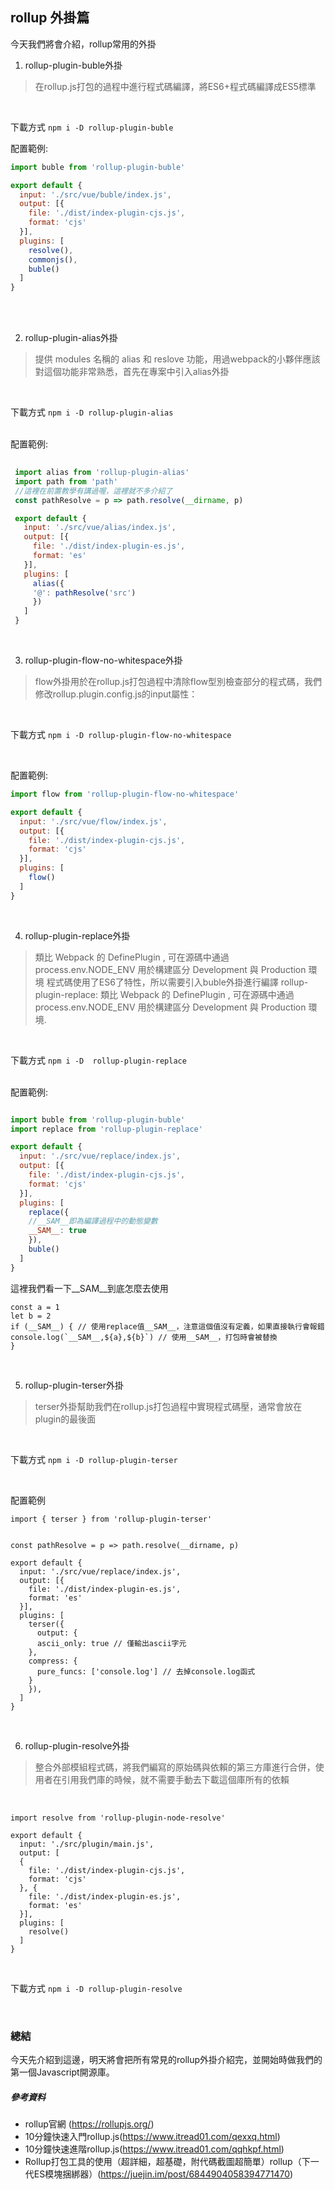 ## rollup 外掛篇
今天我們將會介紹，rollup常用的外掛

1. rollup-plugin-buble外掛
> 在rollup.js打包的過程中進行程式碼編譯，將ES6+程式碼編譯成ES5標準

</br>

下載方式
  `npm i -D rollup-plugin-buble`

配置範例:
</br>

```javascript
import buble from 'rollup-plugin-buble'

export default {
  input: './src/vue/buble/index.js',
  output: [{
    file: './dist/index-plugin-cjs.js',
    format: 'cjs'
  }],
  plugins: [
    resolve(),
    commonjs(),
    buble()
  ]
}
```

</br>




  
  </br>
  
2. rollup-plugin-alias外掛
> 提供 modules 名稱的 alias 和 reslove 功能，用過webpack的小夥伴應該對這個功能非常熟悉，首先在專案中引入alias外掛


</br>

下載方式
  `npm i -D rollup-plugin-alias`
  
  </br>
  配置範例:
  
 ```javascript
  
  import alias from 'rollup-plugin-alias'
  import path from 'path'
  //這裡在前置教學有講過喔，這裡就不多介紹了
  const pathResolve = p => path.resolve(__dirname, p)

  export default {
    input: './src/vue/alias/index.js',
    output: [{
      file: './dist/index-plugin-es.js',
      format: 'es'
    }],
    plugins: [
      alias({
      '@': pathResolve('src')
      })
    ]
  }
 ```
 
 </br>
 
3. rollup-plugin-flow-no-whitespace外掛
> flow外掛用於在rollup.js打包過程中清除flow型別檢查部分的程式碼，我們修改rollup.plugin.config.js的input屬性：


</br>

下載方式
  `npm i -D rollup-plugin-flow-no-whitespace`
  
  </br>
  
 配置範例:
 </br>
  
```javascript
import flow from 'rollup-plugin-flow-no-whitespace'

export default {
  input: './src/vue/flow/index.js',
  output: [{
    file: './dist/index-plugin-cjs.js',
    format: 'cjs'
  }],
  plugins: [
    flow()
  ]
}
```
</br>

4.  rollup-plugin-replace外掛
> 類比 Webpack 的 DefinePlugin , 可在源碼中通過 process.env.NODE_ENV 用於構建區分 Development 與 Production 環境
> 程式碼使用了ES6了特性，所以需要引入buble外掛進行編譯
> rollup-plugin-replace: 類比 Webpack 的 DefinePlugin , 可在源碼中通過 process.env.NODE_ENV 用於構建區分 Development 與 Production 環境.

</br>

下載方式
  `npm i -D  rollup-plugin-replace`
  
</br>
配置範例:


```javascript

import buble from 'rollup-plugin-buble'
import replace from 'rollup-plugin-replace'

export default {
  input: './src/vue/replace/index.js',
  output: [{
    file: './dist/index-plugin-cjs.js',
    format: 'cjs'
  }],
  plugins: [
    replace({
    //__SAM__即為編譯過程中的動態變數
    __SAM__: true
    }),
    buble()
  ]
}

```

這裡我們看一下__SAM__到底怎麼去使用

```代編譯文件範例
const a = 1
let b = 2
if (__SAM__) { // 使用replace值__SAM__，注意這個值沒有定義，如果直接執行會報錯
console.log(`__SAM__,${a},${b}`) // 使用__SAM__，打包時會被替換
}
```

</br>
  
5. rollup-plugin-terser外掛
> terser外掛幫助我們在rollup.js打包過程中實現程式碼壓，通常會放在plugin的最後面

</br>

下載方式
  `npm i -D rollup-plugin-terser`  
  
</br>

配置範例

```
import { terser } from 'rollup-plugin-terser'


const pathResolve = p => path.resolve(__dirname, p)

export default {
  input: './src/vue/replace/index.js',
  output: [{
    file: './dist/index-plugin-es.js',
    format: 'es'
  }],
  plugins: [
    terser({
      output: {
      ascii_only: true // 僅輸出ascii字元
    },
    compress: {
      pure_funcs: ['console.log'] // 去掉console.log函式
    }
    }),
  ]
}
```
</br>
  
6. rollup-plugin-resolve外掛
> 整合外部模組程式碼，將我們編寫的原始碼與依賴的第三方庫進行合併，使用者在引用我們庫的時候，就不需要手動去下載這個庫所有的依賴

</br>

```
import resolve from 'rollup-plugin-node-resolve'

export default {
  input: './src/plugin/main.js',
  output: [
  {
    file: './dist/index-plugin-cjs.js',
    format: 'cjs'
  }, {
    file: './dist/index-plugin-es.js',
    format: 'es'
  }],
  plugins: [
    resolve()
  ]
}
```
</br>

下載方式
  `npm i -D rollup-plugin-resolve`  

</br>
  

### 總結
今天先介紹到這邊，明天將會把所有常見的rollup外掛介紹完，並開始時做我們的第一個Javascript開源庫。

##### 參考資料
- rollup官網 (https://rollupjs.org/)
- 10分鐘快速入門rollup.js(https://www.itread01.com/qexxq.html)
- 10分鐘快速進階rollup.js(https://www.itread01.com/qqhkpf.html)
- Rollup打包工具的使用（超詳細，超基礎，附代碼截圖超簡單）rollup（下一代ES模塊捆綁器）(https://juejin.im/post/6844904058394771470)


